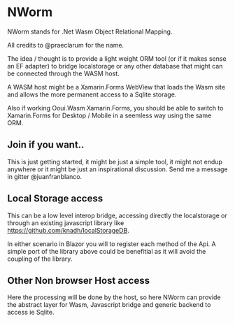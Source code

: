 # NWorm

NWorm stands for .Net Wasm Object Relational Mapping.

All credits to @praeclarum for the name.

The idea / thought is to provide a light weight ORM tool (or if it makes sense an EF adapter) to bridge localstorage or any other database that might can be connected through the WASM host.

A WASM host might be a Xamarin.Forms WebView that loads the Wasm site and allows the more permanent access to a Sqlite storage.

Also if working Ooui.Wasm Xamarin.Forms, you should be able to switch to Xamarin.Forms for Desktop / Mobile in a seemless way using the same ORM. 

## Join if you want.. 

This is just getting started, it might be just a simple tool, it might not endup anywhere or it might be just an inspirational discussion.
Send me a message in gitter @juanfranblanco.

## Local Storage access

This can be a low level interop bridge, accessing directly the localstorage or through an existing javascript library like https://github.com/knadh/localStorageDB.

In either scenario in Blazor you will to register each method of the Api. A simple port of the library above could be benefitial as it will avoid the coupling of the library.

## Other Non browser Host access
Here the processing will be done by the host, so here NWorm can provide the abstract layer for Wasm, Javascript bridge and generic backend to access ie Sqlite.


